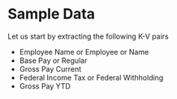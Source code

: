 # Sample Data
Let us start by extracting the following K-V pairs
- Employee Name or Employee or Name
- Base Pay or Regular  
- Gross Pay Current
- Federal Income Tax or Federal Withholding
- Gross Pay YTD
